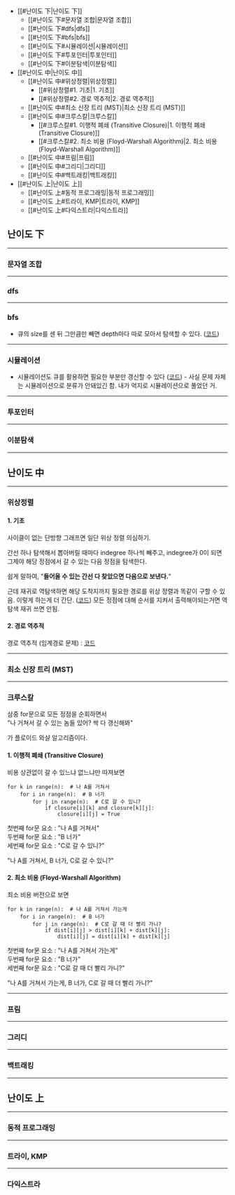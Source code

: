 - [[#난이도 下|난이도 下]]
	- [[#난이도 下#문자열 조합|문자열 조합]]
	- [[#난이도 下#dfs|dfs]]
	- [[#난이도 下#bfs|bfs]]
	- [[#난이도 下#시뮬레이션|시뮬레이션]]
	- [[#난이도 下#투포인터|투포인터]]
	- [[#난이도 下#이분탐색|이분탐색]]
- [[#난이도 中|난이도 中]]
	- [[#난이도 中#위상정렬|위상정렬]]
		- [[#위상정렬#1. 기초|1. 기초]]
		- [[#위상정렬#2. 경로 역추적|2. 경로 역추적]]
	- [[#난이도 中#최소 신장 트리 (MST)|최소 신장 트리 (MST)]]
	- [[#난이도 中#크루스칼|크루스칼]]
		- [[#크루스칼#1. 이행적 폐쇄 (Transitive Closure)|1. 이행적 폐쇄 (Transitive Closure)]]
		- [[#크루스칼#2. 최소 비용 (Floyd-Warshall Algorithm)|2. 최소 비용 (Floyd-Warshall Algorithm)]]
	- [[#난이도 中#프림|프림]]
	- [[#난이도 中#그리디|그리디]]
	- [[#난이도 中#백트래킹|백트래킹]]
- [[#난이도 上|난이도 上]]
	- [[#난이도 上#동적 프로그래밍|동적 프로그래밍]]
	- [[#난이도 上#트라이, KMP|트라이, KMP]]
	- [[#난이도 上#다익스트라|다익스트라]]


## 난이도 下
---
### 문자열 조합



---
### dfs




---
### bfs

- 큐의 size를 센 뒤 그만큼만 빼면 depth마다 따로 모아서 탐색할 수 있다. ([코드](https://lazyartisan.tistory.com/48))


---
### 시뮬레이션

- 시뮬레이션도 큐를 활용하면 필요한 부분만 갱신할 수 있다 ([코드](https://lazyartisan.tistory.com/50)) - 사실 문제 자체는 시뮬레이션으로 분류가 안돼있긴 함. 내가 억지로 시뮬레이션으로 풀었던 거.


---
### 투포인터


---
### 이분탐색


---


## 난이도 中
---
### 위상정렬

#### 1. 기초

사이클이 없는 단방향 그래프면 일단 위상 정렬 의심하기.

간선 하나 탐색해서 뽑아버릴 때마다 indegree 하나씩 빼주고,
indegree가 0이 되면 그제야 해당 정점에서 갈 수 있는 다음 정점을 탐색한다.

쉽게 말하여, "**들어올 수 있는 간선 다 찾았으면 다음으로 보낸다.**"

근데 재귀로 역탐색하면 해당 도착지까지 필요한 경로를 위상 정렬과 똑같이 구할 수 있음.
이렇게 하는게 더 간단. ([코드](https://lazyartisan.tistory.com/51))
모든 정점에 대해 순서를 지켜서 출력해야되는거면 역탐색 재귀 쓰면 안됨.

#### 2. 경로 역추적

경로 역추적 (임계경로 문제) : [코드](https://lazyartisan.tistory.com/52)

---
### 최소 신장 트리 (MST)



---
### 크루스칼

삼중 for문으로 모든 정점을 순회하면서  
"나 거쳐서 갈 수 있는 놈들 있어? 싹 다 갱신해봐"

가 플로이드 와샬 알고리즘이다.

#### 1. 이행적 폐쇄 (Transitive Closure)

비용 상관없이 갈 수 있느냐 없느냐만 따져보면

```
for k in range(n):  # 나 A를 거쳐서
    for i in range(n):  # B 너가
        for j in range(n):  # C로 갈 수 있니?
            if closure[i][k] and closure[k][j]:
                closure[i][j] = True
```

첫번째 for문 요소 : "나 A를 거쳐서"  
두번째 for문 요소 : "B 너가"  
세번째 for문 요소 : "C로 갈 수 있니?"

"나 A를 거쳐서, B 너가, C로 갈 수 있니?"

#### 2. 최소 비용 (Floyd-Warshall Algorithm)

최소 비용 버전으로 보면

```
for k in range(n):  # 나 A를 거쳐서 가는게
    for i in range(n):  # B 너가
        for j in range(n):  # C로 갈 때 더 빨리 가니?
            if dist[i][j] > dist[i][k] + dist[k][j]:
                dist[i][j] = dist[i][k] + dist[k][j]
```

첫번째 for문 요소 : "나 A를 거쳐서 가는게"  
두번째 for문 요소 : "B 너가"  
세번째 for문 요소 : "C로 갈 때 더 빨리 가니?"

"나 A를 거쳐서 가는게, B 너가, C로 갈 때 더 빨리 가니?"

---
### 프림



---
### 그리디



---
### 백트래킹



---

## 난이도 上
---
### 동적 프로그래밍


---
### 트라이, KMP


---
### 다익스트라




